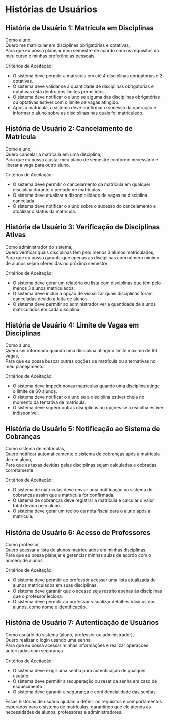 # Histórias de Usuários

## História de Usuário 1: Matrícula em Disciplinas

Como aluno,  
Quero me matricular em disciplinas obrigatórias e optativas,  
Para que eu possa planejar meu semestre de acordo com os requisitos do meu curso e minhas preferências pessoais.

Critérios de Aceitação:
- O sistema deve permitir a matrícula em até 4 disciplinas obrigatórias e 2 optativas.
- O sistema deve validar se a quantidade de disciplinas obrigatórias e optativas está dentro dos limites permitidos.
- O sistema deve notificar o aluno se alguma das disciplinas obrigatórias ou optativas estiver com o limite de vagas atingido.
- Após a matrícula, o sistema deve confirmar o sucesso da operação e informar o aluno sobre as disciplinas nas quais foi matriculado.

## História de Usuário 2: Cancelamento de Matrícula

Como aluno,  
Quero cancelar a matrícula em uma disciplina,  
Para que eu possa ajustar meu plano de semestre conforme necessário e liberar a vaga para outro aluno.

Critérios de Aceitação:
- O sistema deve permitir o cancelamento da matrícula em qualquer disciplina durante o período de matrículas.
- O sistema deve atualizar a disponibilidade de vagas na disciplina cancelada.
- O sistema deve notificar o aluno sobre o sucesso do cancelamento e atualizar o status da matrícula.

## História de Usuário 3: Verificação de Disciplinas Ativas

Como administrador do sistema,  
Quero verificar quais disciplinas têm pelo menos 3 alunos matriculados,  
Para que eu possa garantir que apenas as disciplinas com número mínimo de alunos sejam oferecidas no próximo semestre.

Critérios de Aceitação:
- O sistema deve gerar um relatório ou lista com disciplinas que têm pelo menos 3 alunos matriculados.
- O sistema deve incluir a opção de visualizar quais disciplinas foram canceladas devido à falta de alunos.
- O sistema deve permitir ao administrador ver a quantidade de alunos matriculados em cada disciplina.

## História de Usuário 4: Limite de Vagas em Disciplinas

Como aluno,  
Quero ser informado quando uma disciplina atingir o limite máximo de 60 vagas,  
Para que eu possa buscar outras opções de matrícula ou alternativas no meu planejamento.

Critérios de Aceitação:
- O sistema deve impedir novas matrículas quando uma disciplina atinge o limite de 60 alunos.
- O sistema deve notificar o aluno se a disciplina estiver cheia no momento da tentativa de matrícula.
- O sistema deve sugerir outras disciplinas ou opções se a escolha estiver indisponível.

## História de Usuário 5: Notificação ao Sistema de Cobranças

Como sistema de matrículas,  
Quero notificar automaticamente o sistema de cobranças após a matrícula de um aluno,  
Para que as taxas devidas pelas disciplinas sejam calculadas e cobradas corretamente.

Critérios de Aceitação:
- O sistema de matrículas deve enviar uma notificação ao sistema de cobranças assim que a matrícula for confirmada.
- O sistema de cobranças deve registrar a matrícula e calcular o valor total devido pelo aluno.
- O sistema deve gerar um recibo ou nota fiscal para o aluno após a matrícula.

## História de Usuário 6: Acesso de Professores

Como professor,  
Quero acessar a lista de alunos matriculados em minhas disciplinas,  
Para que eu possa planejar e gerenciar minhas aulas de acordo com o número de alunos.

Critérios de Aceitação:
- O sistema deve permitir ao professor acessar uma lista atualizada de alunos matriculados em suas disciplinas.
- O sistema deve garantir que o acesso seja restrito apenas às disciplinas que o professor leciona.
- O sistema deve permitir ao professor visualizar detalhes básicos dos alunos, como nome e identificação.

## História de Usuário 7: Autenticação de Usuários

Como usuário do sistema (aluno, professor ou administrador),  
Quero realizar o login usando uma senha,  
Para que eu possa acessar minhas informações e realizar operações autorizadas com segurança.

Critérios de Aceitação:
- O sistema deve exigir uma senha para autenticação de qualquer usuário.
- O sistema deve permitir a recuperação ou reset da senha em caso de esquecimento.
- O sistema deve garantir a segurança e confidencialidade das senhas.

Essas histórias de usuário ajudam a definir os requisitos e comportamentos esperados para o sistema de matrículas, garantindo que ele atenda às necessidades de alunos, professores e administradores. 
